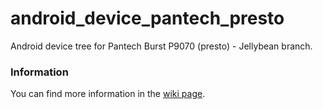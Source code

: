 android_device_pantech_presto
===================================
Android device tree for Pantech Burst P9070 (presto) - Jellybean branch.

### Information
You can find more information in the [wiki page](https://github.com/PrestoTeam/android_device_pantech_presto/wiki).
